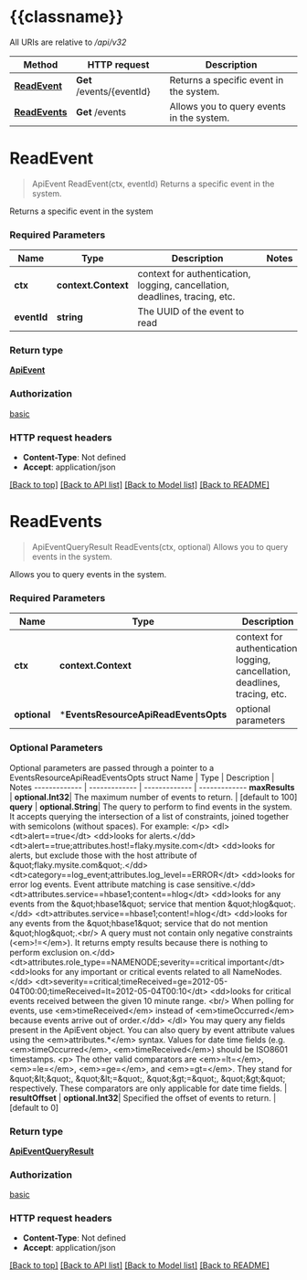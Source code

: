 # {{classname}}

All URIs are relative to */api/v32*

Method | HTTP request | Description
------------- | ------------- | -------------
[**ReadEvent**](EventsResourceApi.md#ReadEvent) | **Get** /events/{eventId} | Returns a specific event in the system.
[**ReadEvents**](EventsResourceApi.md#ReadEvents) | **Get** /events | Allows you to query events in the system.

# **ReadEvent**
> ApiEvent ReadEvent(ctx, eventId)
Returns a specific event in the system.

Returns a specific event in the system

### Required Parameters

Name | Type | Description  | Notes
------------- | ------------- | ------------- | -------------
 **ctx** | **context.Context** | context for authentication, logging, cancellation, deadlines, tracing, etc.
  **eventId** | **string**| The UUID of the event to read | 

### Return type

[**ApiEvent**](ApiEvent.md)

### Authorization

[basic](../README.md#basic)

### HTTP request headers

 - **Content-Type**: Not defined
 - **Accept**: application/json

[[Back to top]](#) [[Back to API list]](../README.md#documentation-for-api-endpoints) [[Back to Model list]](../README.md#documentation-for-models) [[Back to README]](../README.md)

# **ReadEvents**
> ApiEventQueryResult ReadEvents(ctx, optional)
Allows you to query events in the system.

Allows you to query events in the system.

### Required Parameters

Name | Type | Description  | Notes
------------- | ------------- | ------------- | -------------
 **ctx** | **context.Context** | context for authentication, logging, cancellation, deadlines, tracing, etc.
 **optional** | ***EventsResourceApiReadEventsOpts** | optional parameters | nil if no parameters

### Optional Parameters
Optional parameters are passed through a pointer to a EventsResourceApiReadEventsOpts struct
Name | Type | Description  | Notes
------------- | ------------- | ------------- | -------------
 **maxResults** | **optional.Int32**| The maximum number of events to return. | [default to 100]
 **query** | **optional.String**| The query to perform to find events in the system. It accepts querying the intersection of a list of constraints, joined together with semicolons (without spaces). For example: &lt;/p&gt; &lt;dl&gt; &lt;dt&gt;alert&#x3D;&#x3D;true&lt;/dt&gt; &lt;dd&gt;looks for alerts.&lt;/dd&gt; &lt;dt&gt;alert&#x3D;&#x3D;true;attributes.host!&#x3D;flaky.mysite.com&lt;/dt&gt; &lt;dd&gt;looks for alerts, but exclude those with the host attribute of \&quot;flaky.mysite.com\&quot;.&lt;/dd&gt; &lt;dt&gt;category&#x3D;&#x3D;log_event;attributes.log_level&#x3D;&#x3D;ERROR&lt;/dt&gt; &lt;dd&gt;looks for error log events. Event attribute matching is case sensitive.&lt;/dd&gt; &lt;dt&gt;attributes.service&#x3D;&#x3D;hbase1;content&#x3D;&#x3D;hlog&lt;/dt&gt; &lt;dd&gt;looks for any events from the \&quot;hbase1\&quot; service that mention \&quot;hlog\&quot;.&lt;/dd&gt; &lt;dt&gt;attributes.service&#x3D;&#x3D;hbase1;content!&#x3D;hlog&lt;/dt&gt; &lt;dd&gt;looks for any events from the \&quot;hbase1\&quot; service that do not mention \&quot;hlog\&quot;.&lt;br/&gt; A query must not contain only negative constraints (&lt;em&gt;!&#x3D;&lt;/em&gt;). It returns empty results because there is nothing to perform exclusion on.&lt;/dd&gt; &lt;dt&gt;attributes.role_type&#x3D;&#x3D;NAMENODE;severity&#x3D;&#x3D;critical important&lt;/dt&gt; &lt;dd&gt;looks for any important or critical events related to all NameNodes.&lt;/dd&gt; &lt;dt&gt;severity&#x3D;&#x3D;critical;timeReceived&#x3D;ge&#x3D;2012-05-04T00:00;timeReceived&#x3D;lt&#x3D;2012-05-04T00:10&lt;/dt&gt; &lt;dd&gt;looks for critical events received between the given 10 minute range. &lt;br/&gt; When polling for events, use &lt;em&gt;timeReceived&lt;/em&gt; instead of &lt;em&gt;timeOccurred&lt;/em&gt; because events arrive out of order.&lt;/dd&gt; &lt;/dl&gt;  You may query any fields present in the ApiEvent object. You can also query by event attribute values using the &lt;em&gt;attributes.*&lt;/em&gt; syntax. Values for date time fields (e.g. &lt;em&gt;timeOccurred&lt;/em&gt;, &lt;em&gt;timeReceived&lt;/em&gt;) should be ISO8601 timestamps. &lt;p&gt; The other valid comparators are &lt;em&gt;&#x3D;lt&#x3D;&lt;/em&gt;, &lt;em&gt;&#x3D;le&#x3D;&lt;/em&gt;, &lt;em&gt;&#x3D;ge&#x3D;&lt;/em&gt;, and &lt;em&gt;&#x3D;gt&#x3D;&lt;/em&gt;. They stand for \&quot;&amp;lt;\&quot;, \&quot;&amp;lt;&#x3D;\&quot;, \&quot;&amp;gt;&#x3D;\&quot;, \&quot;&amp;gt;\&quot; respectively. These comparators are only applicable for date time fields. | 
 **resultOffset** | **optional.Int32**| Specified the offset of events to return. | [default to 0]

### Return type

[**ApiEventQueryResult**](ApiEventQueryResult.md)

### Authorization

[basic](../README.md#basic)

### HTTP request headers

 - **Content-Type**: Not defined
 - **Accept**: application/json

[[Back to top]](#) [[Back to API list]](../README.md#documentation-for-api-endpoints) [[Back to Model list]](../README.md#documentation-for-models) [[Back to README]](../README.md)

